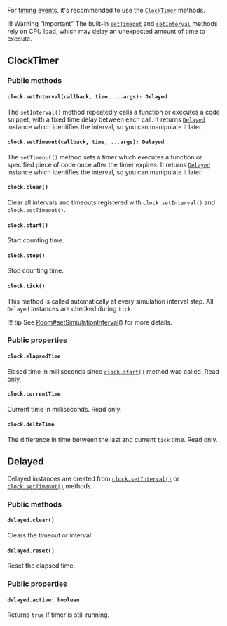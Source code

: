 For [timing events](https://www.w3.org/TR/2011/WD-html5-20110525/timers.html),
it's recommended to use the [`ClockTimer`](api-room/#clock-clocktimer) methods.

!!! Warning "Important"
    The built-in
    [`setTimeout`](https://developer.mozilla.org/en-US/docs/Web/API/WindowOrWorkerGlobalScope/setTimeout)
    and
    [`setInterval`](https://developer.mozilla.org/en-US/docs/Web/API/WindowOrWorkerGlobalScope/setInterval)
    methods rely on CPU load, which may delay an unexpected amount of time to execute.

## ClockTimer

### Public methods

#### `clock.setInterval(callback, time, ...args): Delayed`

The `setInterval()` method repeatedly calls a function or executes a code
snippet, with a fixed time delay between each call. It returns
[`Delayed`](#delayed) instance which identifies the interval, so you can
manipulate it later.

#### `clock.setTimeout(callback, time, ...args): Delayed`

The `setTimeout()` method sets a timer which executes a function or specified
piece of code once after the timer expires. It returns [`Delayed`](#delayed)
instance which identifies the interval, so you can manipulate it later.

#### `clock.clear()`

Clear all intervals and timeouts registered with `clock.setInterval()` and `clock.setTimeout()`.

#### `clock.start()`

Start counting time.

#### `clock.stop()`

Stop counting time.

#### `clock.tick()`

This method is called automatically at every simulation interval step. All
`Delayed` instances are checked during `tick`.

!!! tip
    See [Room#setSimiulationInterval()](api-room/#setsimulationinterval-callback-milliseconds166) for more details.

### Public properties

#### `clock.elapsedTime`

Elased time in milliseconds since [`clock.start()`]() method was called. Read only.

#### `clock.currentTime`

Current time in milliseconds. Read only.

#### `clock.deltaTime`

The difference in time between the last and current `tick` time. Read only.

## Delayed

Delayed instances are created from
[`clock.setInterval()`](#clocksetintervalcallback-time-args-delayed) or
[`clock.setTimeout()`](#clocksettimeoutcallback-time-args-delayed) methods.

### Public methods

#### `delayed.clear()`

Clears the timeout or interval.

#### `delayed.reset()`

Reset the elapsed time.

### Public properties

#### `delayed.active: boolean`

Returns `true` if timer is still running.

